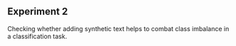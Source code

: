 ## Experiment 2

Checking whether adding synthetic text helps to combat class imbalance in a classification task.
